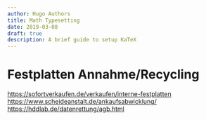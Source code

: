 ```yaml
---
author: Hugo Authors
title: Math Typesetting
date: 2019-03-08
draft: true
description: A brief guide to setup KaTeX
---
```


# Festplatten Annahme/Recycling

https://sofortverkaufen.de/verkaufen/interne-festplatten
https://www.scheideanstalt.de/ankaufsabwicklung/
https://hddlab.de/datenrettung/agb.html